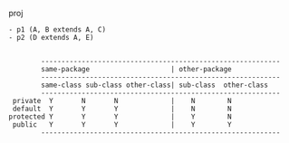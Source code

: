 


  proj
  
    - p1 (A, B extends A, C)
    - p2 (D extends A, E)

            
            -----------------------------------------------------------
            same-package                    | other-package
            -----------------------------------------------------------
            same-class sub-class other-class| sub-class  other-class
            -----------------------------------------------------------
     private  Y       N       N             |    N        N
     default  Y       Y       Y             |    N        N
    protected Y       Y       Y             |    Y        N
     public   Y       Y       Y             |    Y        Y
            -----------------------------------------------------------
                
              